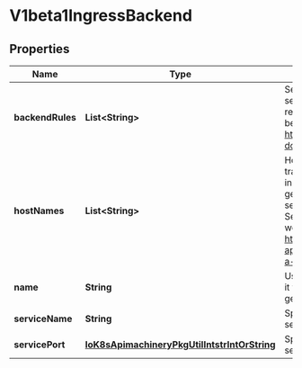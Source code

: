 
# V1beta1IngressBackend

## Properties
Name | Type | Description | Notes
------------ | ------------- | ------------- | -------------
**backendRules** | **List&lt;String&gt;** | Serialized HAProxy rules to apply on server backend including request, response or header rewrite. acls also can be used. https://cbonte.github.io/haproxy-dconv/1.7/configuration.html#1 |  [optional]
**hostNames** | **List&lt;String&gt;** | Host names to forward traffic to. If empty traffic will be forwarded to all subsets instance. If set only matched hosts will get the traffic. This is an handy way to send traffic to Specific StatefulSet pod. IE. Setting [web-0] will send traffic to only web-0 host for this StatefulSet, https://kubernetes.io/docs/tasks/stateful-application/basic-stateful-set/#creating-a-statefulset |  [optional]
**name** | **String** | User can specify backend name for using it with custom acl Otherwise it will be generated |  [optional]
**serviceName** | **String** | Specifies the name of the referenced service. |  [optional]
**servicePort** | [**IoK8sApimachineryPkgUtilIntstrIntOrString**](IoK8sApimachineryPkgUtilIntstrIntOrString.md) | Specifies the port of the referenced service. |  [optional]



